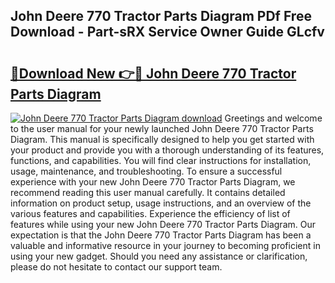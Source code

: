 ## John Deere 770 Tractor Parts Diagram PDf Free Download - Part-sRX Service Owner Guide GLcfv

# <h2><a href="http://dfu2x9g.blite.top/?on=John+Deere+770+Tractor+Parts+Diagram">🔗Download New 👉🔴 John Deere 770 Tractor Parts Diagram</a></h2>

[![John Deere 770 Tractor Parts Diagram download](https://i.imgur.com/lujVjoI.png)](http://dfu2x9g.blite.top/?on=John+Deere+770+Tractor+Parts+Diagram)
Greetings and welcome to the user manual for your newly launched John Deere 770 Tractor Parts Diagram. This manual is specifically designed to help you get started with your product and provide you with a thorough understanding of its features, functions, and capabilities. You will find clear instructions for installation, usage, maintenance, and troubleshooting. To ensure a successful experience with your new John Deere 770 Tractor Parts Diagram, we recommend reading this user manual carefully. It contains detailed information on product setup, usage instructions, and an overview of the various features and capabilities. Experience the efficiency of list of features while using your new John Deere 770 Tractor Parts Diagram. Our expectation is that the John Deere 770 Tractor Parts Diagram has been a valuable and informative resource in your journey to becoming proficient in using your new gadget. Should you need any assistance or clarification, please do not hesitate to contact our support team.
